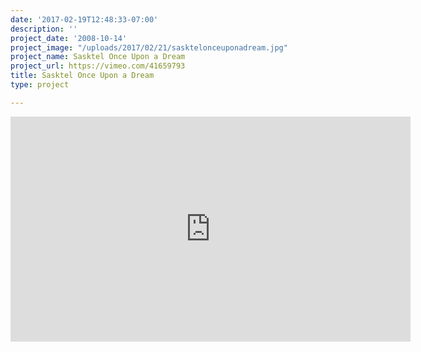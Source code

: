 ```yaml
---
date: '2017-02-19T12:48:33-07:00'
description: ''
project_date: '2008-10-14'
project_image: "/uploads/2017/02/21/sasktelonceuponadream.jpg"
project_name: Sasktel Once Upon a Dream
project_url: https://vimeo.com/41659793
title: Sasktel Once Upon a Dream
type: project

---
```

<iframe src="https://player.vimeo.com/video/41659793" width="640" height="360" frameborder="0" webkitallowfullscreen mozallowfullscreen allowfullscreen></iframe>
